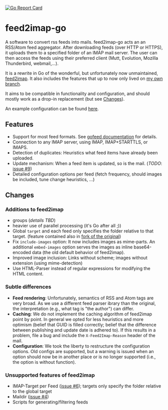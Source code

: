 [![Go Report Card](https://goreportcard.com/badge/github.com/Necoro/feed2imap-go)](https://goreportcard.com/report/github.com/Necoro/feed2imap-go)

# feed2imap-go

A software to convert rss feeds into mails. feed2imap-go acts an an RSS/Atom feed aggregator. After downloading feeds 
(over HTTP or HTTPS), it uploads them to a specified folder of an IMAP mail server. The user can then access the feeds 
using their preferred client (Mutt, Evolution, Mozilla Thunderbird, webmail,...).

It is a rewrite in Go of the wonderful, but unfortunately now unmaintained, [feed2imap](https://github.com/feed2imap/feed2imap).
It also includes the features that up to now only lived on [my own branch][nec].

It aims to be compatible in functionality and configuration, and should mostly work as a drop-in replacement 
(but see [Changes](#changes)).

An example configuration can be found [here](config.yml.example).

## Features

* Support for most feed formats. See [gofeed documentation](https://github.com/mmcdole/gofeed/blob/master/README.md#features) 
for details.
* Connection to any IMAP server, using IMAP, IMAP+STARTTLS, or IMAPS.
* Detection of duplicates: Heuristics what feed items have already been uploaded.
* Update mechanism: When a feed item is updated, so is the mail. (_TODO_: [issue #9][i9])
* Detailed configuration options per feed (fetch frequency, should images be included, tune change heuristics, ...)

## Changes

### Additions to feed2imap

* groups (_details TBD_)
* heavier use of parallel processing (it's Go after all ;))
* Global `target` and each feed only specifies the folder relative to that target. 
(feature contained also in [fork of the original][nec]) 
* Fix `include-images` option: It now includes images as mime-parts. An additional `embed-images` option serves the images 
as inline base64-encoded data (the old default behavior of feed2imap).
* Improved image inclusion: Links without scheme; images without extension (using mime-detection)
* Use HTML-Parser instead of regular expressions for modifying the HTML content.

### Subtle differences

* **Feed rendering**: Unfortunately, semantics of RSS and Atom tags are very broad. As we use a different feed parser 
ibrary than the original, the interpretation (e.g., what tag is "the author") can differ.
* **Caching**: We do not implement the caching algorithm of feed2imap point by point. In general we opted for less 
heuristics and more optimism (belief that GUID is filled correctly; belief that the difference between publishing and 
update date is adhered to). If this results in a problem, file a bug and include the `X-Feed2Imap-Reason` header of the mail.
* **Configuration**: We took the liberty to restructure the configuration options. Old configs are supported, but a 
warning is issued when an option should now be in another place or is no longer supported (i.e., the option is without function).

### Unsupported features of feed2imap

* IMAP-Target per Feed ([issue #6][i6]); targets only specify the folder relative to the global target
* Maildir ([issue #4][i4])
* Scripts for generating/filtering feeds

[i6]: https://github.com/Necoro/feed2imap-go/issues/6
[i4]: https://github.com/Necoro/feed2imap-go/issues/4
[i9]: https://github.com/Necoro/feed2imap-go/issues/9
[nec]: https://github.com/Necoro/feed2imap
